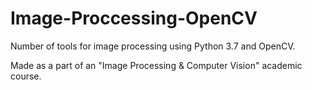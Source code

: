 # Image-Proccessing-OpenCV
Number of tools for image processing using Python 3.7 and OpenCV.

Made as a part of an "Image Processing & Computer Vision" academic course.
